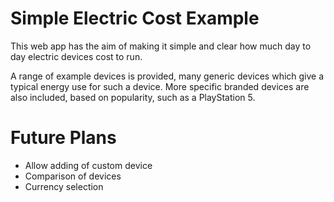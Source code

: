 # Simple Electric Cost Example

This web app has the aim of making it simple and clear how much
day to day electric devices cost to run.

A range of example devices is provided, many generic devices which
give a typical energy use for such a device. More specific branded
devices are also included, based on popularity, such as a PlayStation 5.

# Future Plans

- Allow adding of custom device
- Comparison of devices
- Currency selection
